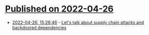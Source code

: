 # [Published on 2022-04-26](index.md)

* [2022-04-26, 15:26:46](https://news.ycombinator.com/item?id=31168668) - [Let's talk about supply chain attacks and backdoored dependencies](https://kerkour.com/supply-chain-attacks-and-backdoored-dependencies)
